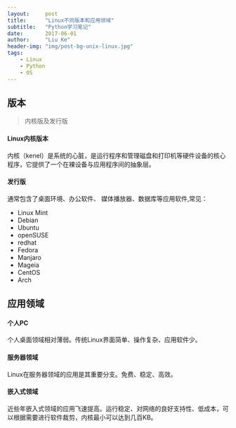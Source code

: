 ```yaml
---
layout:     post
title:      "Linux不同版本和应用领域"
subtitle:   "Python学习笔记"
date:       2017-06-01
author:     "Liu Ke"
header-img: "img/post-bg-unix-linux.jpg"
tags:
    - Linux
    - Python
    - OS
---
```


## 版本

>内核版及发行版

#### Linux内核版本
内核（kenel）是系统的心脏，是运行程序和管理磁盘和打印机等硬件设备的核心程序，它提供了一个在裸设备与应用程序间的抽象层。
#### 发行版
通常包含了桌面环境、办公软件、 媒体播放器、数据库等应用软件,常见：
- Linux Mint
- Debian
- Ubuntu
- openSUSE
- redhat
- Fedora
- Manjaro
- Mageia
- CentOS
- Arch
## 应用领域
#### 个人PC
个人桌面领域相对薄弱。传统Linux界面简单、操作复杂、应用软件少。
#### 服务器领域
Linux在服务器领域的应用是其重要分支。免费、稳定、高效。
#### 嵌入式领域
近些年嵌入式领域的应用飞速提高。运行稳定、对网络的良好支持性、低成本，可以根据需要进行软件裁剪，内核最小可以达到几百KB。